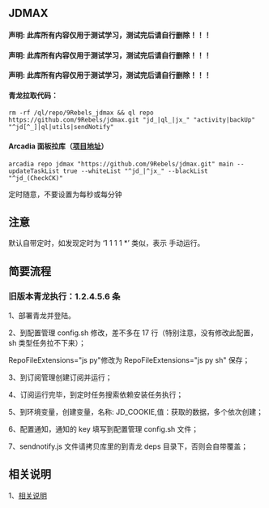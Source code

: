## JDMAX

#### 声明: 此库所有内容仅用于测试学习，测试完后请自行删除！！！
#### 声明: 此库所有内容仅用于测试学习，测试完后请自行删除！！！
#### 声明: 此库所有内容仅用于测试学习，测试完后请自行删除！！！

#### 青龙拉取代码：

```
rm -rf /ql/repo/9Rebels_jdmax && ql repo https://github.com/9Rebels/jdmax.git "jd_|ql_|jx_" "activity|backUp" "^jd[^_]|ql|utils|sendNotify"

```

#### Arcadia 面板拉库（[项目地址](https://arcadia.cool)）
```
arcadia repo jdmax "https://github.com/9Rebels/jdmax.git" main --updateTaskList true --whiteList "^jd_|^jx_" --blackList "^jd_(CheckCK)"
```

定时随意，不要设置为每秒或每分钟

## 注意

默认自带定时，如发现定时为 ‘1 1 1 1 \*’ 类似，表示 手动运行。

## 简要流程

### 旧版本青龙执行：1.2.4.5.6 条

1、部署青龙并登陆。

2、到配置管理 config.sh 修改，差不多在 17 行（特别注意，没有修改此配置，sh 类型任务拉不下来）；

RepoFileExtensions="js py"修改为 RepoFileExtensions="js py sh" 保存；

3、到订阅管理创建订阅并运行；

4、订阅运行完毕，到定时任务搜索依赖安装任务执行；

5、到环境变量，创建变量，名称: JD_COOKIE,值：获取的数据，多个依次创建；

6、配置通知，通知的 key 填写到配置管理 config.sh 文件；

7、sendnotify.js 文件请拷贝库里的到青龙 deps 目录下，否则会自带覆盖；

## 相关说明

1、[相关说明](https://github.com/9Rebels/jdmax/wiki)

